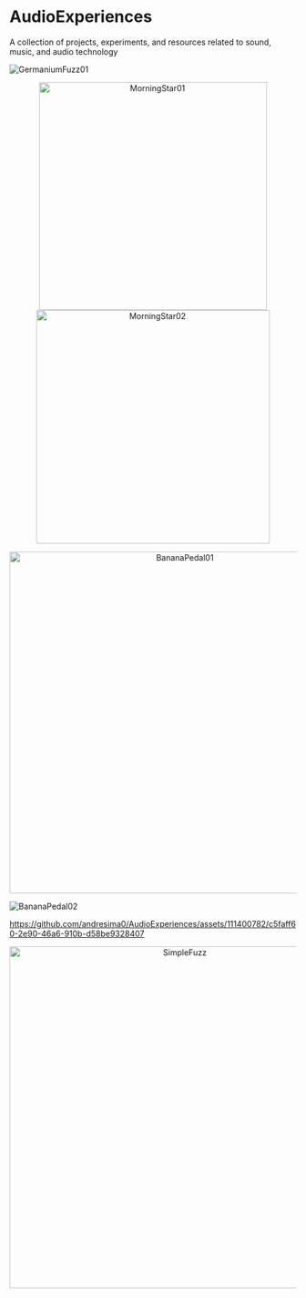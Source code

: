 # AudioExperiences
A collection of projects, experiments, and resources related to sound, music, and audio technology

<img src="https://github.com/andresima0/AudioExperiences/assets/111400782/6ea875d2-de40-4af3-94cb-7dc15810a89d)" 
  alt="GermaniumFuzz01">

<p align="center">
<img src="https://github.com/andresima0/AudioExperiences/assets/111400782/24cc2e19-b82f-4e05-825f-7d90e12ec127)" 
  alt="MorningStar01"  width="400">
<img src="https://github.com/andresima0/AudioExperiences/assets/111400782/7490f2e5-5835-49c2-9e62-21f1edc62d80)" 
  alt="MorningStar02" width="410">
</p>

<p align="center">
  <img src="https://github.com/andresima0/AudioExperiences/assets/111400782/ab7bebe8-191c-4012-955b-a195a8fa4480)" 
    alt="BananaPedal01" width="600">
</p>

<img src="https://github.com/andresima0/AudioExperiences/assets/111400782/bc9f4bbc-4bf5-43ee-a6d5-76373e65b5dd)" alt="BananaPedal02">

https://github.com/andresima0/AudioExperiences/assets/111400782/c5faff60-2e90-46a6-910b-d58be9328407

<p align="center">
<img src="https://github.com/andresima0/AudioExperiences/assets/111400782/991ee9fb-c491-4e65-88bd-770471402249)" alt="SimpleFuzz" width="600">
</p>

